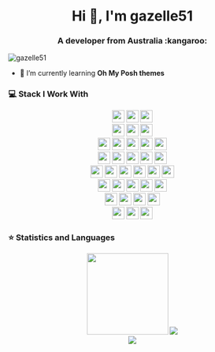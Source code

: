 <h1 align="center">Hi 👋, I'm gazelle51</h1>
<h3 align="center">A developer from Australia :kangaroo: </h3>
<p align="left"> <img src="https://komarev.com/ghpvc/?username=gazelle51&color=FD6F96" alt="gazelle51" /> </p>

<!-- - 🔭 I’m currently working on a [League Stats web app](https://github.com/gazelle51/LeagueStats-dupe) -->

- 🌱 I’m currently learning **Oh My Posh themes**

### 💻 Stack I Work With

<p  align="center">

<!-- Programming Languages -->
<img src="https://img.shields.io/badge/JavaScript-F7DF1E?style=for-the-badge&logo=javascript&logoColor=black" height="25">
<img src="https://img.shields.io/badge/TypeScript-3178C6?style=for-the-badge&logo=typescript&logoColor=white" height="25">
<img src="https://img.shields.io/badge/Python-3776AB?style=for-the-badge&logo=python&logoColor=white" height="25">

<!-- Frameworks -->
<br>
<img src="https://img.shields.io/badge/Node.js-43853D?style=for-the-badge&logo=nodedotjs&logoColor=white" height="25">
<img src="https://img.shields.io/badge/Express.js-000000?style=for-the-badge" height="25">
<img src="https://img.shields.io/badge/Flask-000000?style=for-the-badge&logo=flask&logoColor=white" height="25">
  
<!-- Databases -->
<br>
<img src="https://img.shields.io/badge/MongoDB-4EA94B?style=for-the-badge&logo=mongodb&logoColor=white" height="25">
<img src="https://img.shields.io/badge/Microsoft%20SQL%20Server-CC2927?style=for-the-badge&logo=microsoftsqlserver&logoColor=white" height="25">
<img src="https://img.shields.io/badge/IBM%20Cloudant-71CFF7?style=for-the-badge" height="25">
<img src="https://img.shields.io/badge/IBM%20DB2-01962A?style=for-the-badge" height="25">
<img src="https://img.shields.io/badge/PostgreSQL-4169E1?style=for-the-badge&logo=postgresql&logoColor=white" height="25">
  
<!-- Text Formats -->
<br>
<img src="https://img.shields.io/badge/JSON-000000?style=for-the-badge&logo=json&logoColor=white" height="25">
<img src="https://img.shields.io/badge/YAML-000000?style=for-the-badge" height="25">
<img src="https://img.shields.io/badge/Swagger-85EA2D?style=for-the-badge&logo=swagger&logoColor=black" height="25">
<img src="https://img.shields.io/badge/Markdown-000000?style=for-the-badge&logo=markdown&logoColor=white" height="25">
<img src="https://img.shields.io/badge/latex-008080.svg?&style=for-the-badge&logo=latex&logoColor=white" height="25"/>

<!-- Dev Tools -->
<br>
<img src="https://img.shields.io/badge/Visual_Studio_Code-0078D4?style=for-the-badge&logo=visual%20studio%20code&logoColor=white" height="25">
<img src="https://img.shields.io/badge/Postman-FF6C37?style=for-the-badge&logo=Postman&logoColor=white" height="25">
<img src="https://img.shields.io/badge/Git-F05032?style=for-the-badge&logo=git&logoColor=white" height="25">
<img src="https://img.shields.io/badge/GitHub-181717?style=for-the-badge&logo=github&logoColor=white" height="25">
<img src="https://img.shields.io/badge/Docker-2496ED?style=for-the-badge&logo=docker&logoColor=white" height="25">
<img src="https://img.shields.io/badge/jupyter-F3631D.svg?&style=for-the-badge&logo=jupyter&logoColor=white" height="25"/>
<br>
<img src="https://img.shields.io/badge/Stack_Overflow-F58025?style=for-the-badge&logo=stackoverflow&logoColor=white" height="25">
<img src="https://img.shields.io/badge/Slack-4A154B?style=for-the-badge&logo=slack&logoColor=white" height="25">
<img src="https://img.shields.io/badge/Jira-0052CC?style=for-the-badge&logo=jira&logoColor=white" height="25">
<img src="https://img.shields.io/badge/Confluence-172B4D?style=for-the-badge&logo=confluence&logoColor=white" height="25">
<img src="https://img.shields.io/badge/Trello-0052CC?style=for-the-badge&logo=trello&logoColor=white" height="25">

<!-- Other -->
<br>
<img src="https://img.shields.io/badge/Cloud%20Foundry-0C9ED5?style=for-the-badge&logo=cloudfoundry&logoColor=white" height="25">
<img src="https://img.shields.io/badge/Heroku-430098?style=for-the-badge&logo=heroku&logoColor=white" height="25">
<img src="https://img.shields.io/badge/IBM%20Cloud-052FAD?style=for-the-badge&logo=ibm&logoColor=white" height="25">
<img src="https://img.shields.io/badge/IBM%20Watson-BE95FF?style=for-the-badge&logo=ibmwatson&logoColor=white" height="25">

<!-- Operating Systems -->
<br>
<img src="https://img.shields.io/badge/Linux-FCC624?style=for-the-badge&logo=Linux&logoColor=black" height="25">
<img src="https://img.shields.io/badge/Windows-0078D6?style=for-the-badge&logo=windows&logoColor=white" height="25">
<img src="https://img.shields.io/badge/MacOS-000000?style=for-the-badge&logo=macos&logoColor=white" height="25">

</p>

### ⭐ Statistics and Languages

<p align="center">
  
  <img height=165 src="https://github-readme-stats.vercel.app/api?username=gazelle51&show_icons=true&count_private=true&theme=dracula" />
  <img src="https://github-readme-stats.vercel.app/api/top-langs/?username=gazelle51&layout=compact&count_private=true&theme=dracula" />
  
  <br>  
  <img src="https://github-readme-streak-stats.herokuapp.com/?user=gazelle51&count_private=true&theme=dracula" />
  
</p>

<!--

Use this base URL for Stack banners
    https://img.shields.io/badge/HereText-FF9800.svg?&style=for-the-badge&logo=HereIconName&logoColor=white

Use this to find Stack icons and colour codes
    https://simpleicons.org/

County flag icon
    https://www.flaticon.com/

-->
